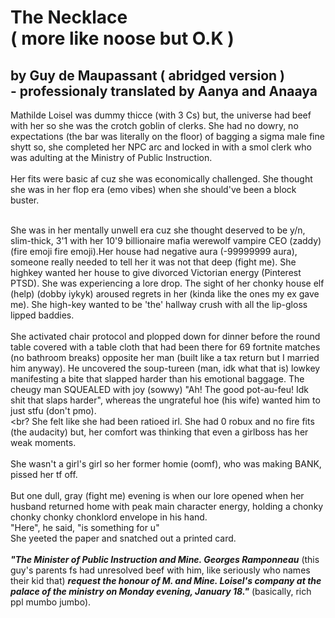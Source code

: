 # The Necklace <br> ( more like noose but O.K )
## by Guy de Maupassant ( abridged version ) <br> - professionaly translated by Aanya and Anaaya
Mathilde Loisel was dummy thicce (with 3 Cs) but, the universe had beef with her so she was the crotch goblin of clerks. She had no dowry, no expectations (the bar was literally on the floor) of bagging a sigma male fine shytt so, she completed her NPC arc and locked in with a smol clerk who was adulting at the Ministry of Public Instruction.<br><br>
Her fits were basic af cuz she was economically challenged. She thought she was in her flop era (emo vibes) when she should've been a block buster.<br><br>

She was in her mentally unwell era cuz she thought deserved to be y/n, slim-thick, 3'1 with her 10'9 billionaire mafia werewolf vampire CEO (zaddy) (fire emoji fire emoji).Her house had negative aura (-99999999 aura), someone really needed to tell her it was not that deep (fight me). She highkey wanted her house to give divorced Victorian energy (Pinterest PTSD). She was experiencing a lore drop. The sight of her chonky house elf (help) (dobby iykyk) aroused regrets in her (kinda like the ones my ex gave me). She high-key wanted to be 'the' hallway crush with all the lip-gloss lipped baddies.<br><br>
She activated chair protocol and plopped down for dinner before the round table covered with a table cloth that had been there for 69 fortnite matches (no bathroom breaks) opposite her man (built like a tax return but I married him anyway). He uncovered the soup-tureen (man, idk what that is) lowkey manifesting a bite that slapped harder than his emotional baggage. The cheugy man SQUEALED with joy (sowwy) "Ah! The good pot-au-feu! Idk shit that slaps harder", whereas the ungrateful hoe (his wife) wanted him to just stfu (don't pmo).<br><br?
She felt like she had been ratioed irl. She had 0 robux and no fire fits (the audacity) but, her comfort was thinking that even a girlboss has her weak moments.<br><br>
She wasn't a girl's girl so her former homie (oomf), who was making BANK, pissed her tf off.<br><br>
But one dull, gray (fight me) evening is when our lore opened when her husband returned home with peak main character energy, holding a chonky chonky chonky chonklord envelope in his hand.<br>
"Here", he said, "is something for u"<br>
She yeeted the paper and snatched out a printed card.<br><br>
***"The Minister of Public Instruction and Mine. Georges Ramponneau*** (this guy's parents fs had unresolved beef with him, like seriously who names their kid that) ***request the honour of M. and Mine. Loisel's company at the palace of the ministry on Monday evening, January 18."*** (basically, rich ppl mumbo jumbo).

